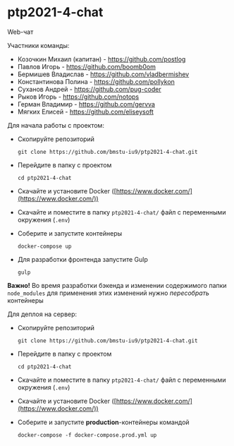 
# ptp2021-4-chat
Web-чат

Участники команды:
* Козочкин Михаил (капитан) - https://github.com/postlog
* Павлов Игорь - https://github.com/boomb0om
* Бермишев Владислав - https://github.com/vladbermishev
* Константинова Полина - https://github.com/pollykon
* Суханов Андрей - https://github.com/pug-coder
* Рыков Игорь - https://github.com/notops
* Герман Владимир - https://github.com/gervva
* Мягких Елисей - https://github.com/eliseysoft

    
Для начала работы с проектом:

* Скопируйте репозиторий
  
  `git clone https://github.com/bmstu-iu9/ptp2021-4-chat.git`
  
* Перейдите в папку с проектом
  
  `cd ptp2021-4-chat`
  
* Скачайте и установите Docker ([https://www.docker.com/](https://www.docker.com/))

* Скачайте и поместите в папку `ptp2021-4-chat/` файл с переменными окружения (`.env`)

* Соберите и запустите контейнеры
  
    `docker-compose up`
  
* Для разработки фронтенда запустите Gulp

    `gulp`

**Важно!** Во время разработки бэкенда и изменении содержимого папки `node_modules` для применения этих изменений нужно _пересобрать_ контейнеры

Для деплоя на сервер:

* Скопируйте репозиторий
  
  `git clone https://github.com/bmstu-iu9/ptp2021-4-chat.git`
  
* Перейдите в папку с проектом
  
  `cd ptp2021-4-chat`
  
* Скачайте и поместите в папку `ptp2021-4-chat/` файл с переменными окружения (`.env`)

* Скачайте и установите Docker ([https://www.docker.com/](https://www.docker.com/))

* Соберите и запустите **production**-контейнеры командой
  
    `docker-compose -f docker-compose.prod.yml up`